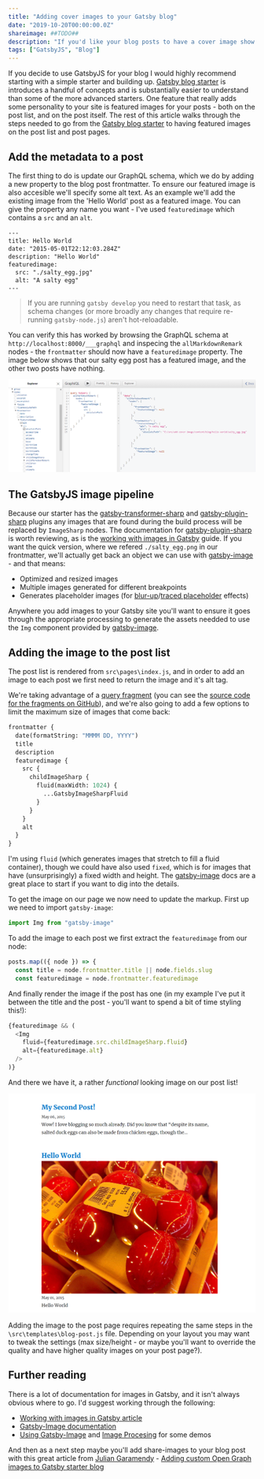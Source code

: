 ```yaml
---
title: "Adding cover images to your Gatsby blog"
date: "2019-10-20T00:00:00.0Z"
shareimage: ##TODO##
description: "If you'd like your blog posts to have a cover image show up on the post list and (or!) the post page, this guide will let you get responsive images that are also a11y approved."
tags: ["GatsbyJS", "Blog"]
---
```


If you decide to use GatsbyJS for your blog I would highly recommend starting with a simple starter and building up. [Gatsby blog starter] is introduces a handful of concepts and is substantially easier to understand than some of the more advanced starters. One feature that really adds some personality to your site is featured images for your posts - both on the post list, and on the post itself. The rest of this article walks through the steps needed to go from the [Gatsby blog starter] to having featured images on the post list and post pages.

## Add the metadata to a post

The first thing to do is update our GraphQL schema, which we do by adding a new property to the blog post frontmatter. To ensure our featured image is also accesible we'll specify some alt text. As an example we'll add the existing image from the 'Hello World' post as a featured image. You can give the property any name you want - I've used `featuredimage` which contains a `src` and an `alt`.

```
---
title: Hello World
date: "2015-05-01T22:12:03.284Z"
description: "Hello World"
featuredimage:
  src: "./salty_egg.jpg"
  alt: "A salty egg"
---
```

> If you are running `gatsby develop` you need to restart that task, as schema changes (or more broadly any changes that require re-running `gatsby-node.js`) aren't hot-reloadable.

You can verify this has worked by browsing the GraphQL schema at `http://localhost:8000/___graphql` and inspecing the `allMarkdownRemark` nodes - the `frontmatter` should now have a `featuredimage` property. The image below shows that our salty egg post has a featured image, and the other two posts have nothing.

![GraphiQL showing featuredimage](./salty-egg-featured.png)

## The GatsbyJS image pipeline

Because our starter has the [gatsby-transformer-sharp] and [gatsby-plugin-sharp] plugins any images that are found during the build process will be replaced by `ImageSharp` nodes. The documentation for [gatsby-plugin-sharp] is worth reviewing, as is the [working with images in Gatsby] guide. If you want the quick version, where we refered `./salty_egg.png` in our frontmatter, we'll actually get back an object we can use with [gatsby-image] - and that means:

- Optimized and resized images
- Multiple images generated for different breakpoints
- Generates placeholder images (for [blur-up]/[traced placeholder] effects)

Anywhere you add images to your Gatsby site you'll want to ensure it goes through the appropriate processing to generate the assets needded to use the `Img` component provided by [gatsby-image].

## Adding the image to the post list

The post list is rendered from `src\pages\index.js`, and in order to add an image to each post we first need to return the image and it's alt tag.

We're taking advantage of a [query fragment][gatsby image query fragment] (you can see the [source code for the fragments on GitHub][gatsby image fragment source]), and we're also going to add a few options to limit the maximum size of images that come back:

```graphql
frontmatter {
  date(formatString: "MMMM DD, YYYY")
  title
  description
  featuredimage {
    src {
      childImageSharp {
        fluid(maxWidth: 1024) {
          ...GatsbyImageSharpFluid
        }
      }
    }
    alt
  }
}
```

I'm using `fluid` (which generates images that stretch to fill a fluid container), though we could have also used `fixed`, which is for images that have (unsurprisingly) a fixed width and height. The [gatsby-image] docs are a great place to start if you want to dig into the details.

To get the image on our page we now need to update the markup. First up we need to import `gatsby-image`:

```js
import Img from "gatsby-image"
```

To add the image to each post we first extract the `featuredimage` from our node:

```js
posts.map(({ node }) => {
  const title = node.frontmatter.title || node.fields.slug
  const featuredimage = node.frontmatter.featuredimage
```

And finally render the image if the post has one (in my example I've put it between the title and the post - you'll want to spend a bit of time styling this!):

```js
{featuredimage && (
  <Img
    fluid={featuredimage.src.childImageSharp.fluid}
    alt={featuredimage.alt}
  />
)}
```

And there we have it, a rather _functional_ looking image on our post list!

![Post list with image](./post-list-with-image.png)

Adding the image to the post page requires repeating the same steps in the `\src\templates\blog-post.js` file.  Depending on your layout you may want to tweak the settings (max size/height - or maybe you'll want to override the quality and have higher quality images on your post page?).

## Further reading

There is a lot of documentation for images in Gatsby, and it isn't always obvious where to go. I'd suggest working through the following:

- [Working with images in Gatsby article][working with images in gatsby]
- [Gatsby-Image documentation][gatsby-image]
- [Using Gatsby-Image][using-gatsby-image] and [Image Procesing][image-processing] for some demos

And then as a next step maybe you'll add share-images to your blog post with this great article from [Julian Garamendy] - [Adding custom Open Graph images to Gatsby starter blog]

[gatsby blog starter]: https://github.com/gatsbyjs/gatsby-starter-blog
[gatsby-transformer-sharp]: https://github.com/gatsbyjs/gatsby/tree/master/packages/gatsby-transformer-sharp
[gatsby-plugin-sharp]: https://github.com/gatsbyjs/gatsby/tree/master/packages/gatsby-plugin-sharp
[gatsby-image]: https://www.gatsbyjs.org/docs/gatsby-image
[working with images in gatsby]: https://www.gatsbyjs.org/docs/working-with-images/
[traced-svg]: https://using-gatsby-image.gatsbyjs.org/traced-svg/
[blur-up]: https://using-gatsby-image.gatsbyjs.org/blur-up/
[traced placeholder]: https://using-gatsby-image.gatsbyjs.org/traced-svg/
[gatsby image query fragment]: https://www.gatsbyjs.org/docs/gatsby-image/#image-query-fragments
[gatsby image fragment source]: https://github.com/gatsbyjs/gatsby/blob/master/packages/gatsby-transformer-sharp/src/fragments.js
[using-gatsby-image]: https://using-gatsby-image.gatsbyjs.org
[image-processing]: https://image-processing.gatsbyjs.org/
[julian garamendy]: https://juliangaramendy.dev/
[Adding custom Open Graph images to Gatsby starter blog]: https://juliangaramendy.dev/custom-open-graph-images-in-gatsby-blog/
